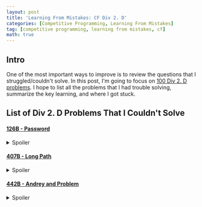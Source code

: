 ```yaml
---
layout: post
title: 'Learning From Mistakes: CF Div 2. D'
categories: [Competitive Programming, Learning From Mistakes]
tag: [competitive programming, learning from mistakes, cf]
math: true
---
```


## Intro
One of the most important ways to improve is to review the questions that I struggled/couldn't solve. In this post, I'm going to focus on [100 Div 2. D problems](https://earthshakira.github.io/a2oj-clientside/server/Ladder7.html). I hope to list all the problems that I had trouble solving, summarize the key learning, and where I got stuck.

## List of Div 2. D Problems That I Couldn't Solve

#### [126B - Password](https://earthshakira.github.io/a2oj-clientside/server/Ladder7.html)
<details>
    <summary>Spoiler</summary>
    * Key learning: KMP prefix function
    * Where I got stuck:
        + KMP prefix function (instead, I used a bogus dp solution)
        + How to deal with the suffix
    * Tags: string algorithms
</details>

#### [407B - Long Path](https://codeforces.com/problemset/problem/407/B)
<details>
    <summary>Spoiler</summary>
    * Key learning: read problem statement carefully
    * Where I got stuck:
        + Didn't realize that $p[i] <= i$, the key to solving the problem
        + Didn't come up with the dp solution either, even after reading the problem correctly
    * Tags: dp
</details>

#### [442B - Andrey and Problem](https://codeforces.com/problemset/problem/442/B)
<details>
    <summary>Spoiler</summary>
    * Where I got stuck:
        + Used a bogus dp solution without realizing that it's incorrect
        + Instead, it's necessary to derive a mathematical formula to prove that the optimal set of people is always the suffix of a sorted array
    * Tags: Math
</details>

